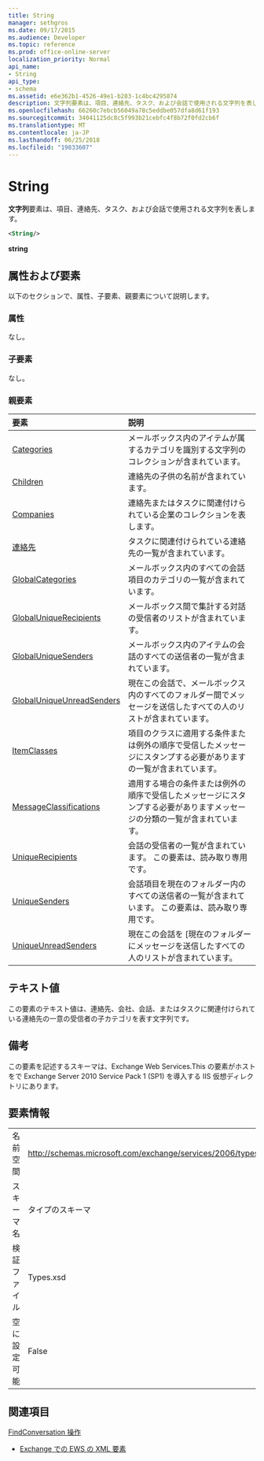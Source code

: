 ```yaml
---
title: String
manager: sethgros
ms.date: 09/17/2015
ms.audience: Developer
ms.topic: reference
ms.prod: office-online-server
localization_priority: Normal
api_name:
- String
api_type:
- schema
ms.assetid: e6e362b1-4526-49e1-b283-1c4bc4295874
description: 文字列要素は、項目、連絡先、タスク、および会話で使用される文字列を表します。
ms.openlocfilehash: 66260c7ebcb56049a78c5eddbe057dfa8d61f193
ms.sourcegitcommit: 34041125dc8c5f993b21cebfc4f8b72f0fd2cb6f
ms.translationtype: MT
ms.contentlocale: ja-JP
ms.lasthandoff: 06/25/2018
ms.locfileid: "19833607"
---
```

# <a name="string"></a>String

**文字列**要素は、項目、連絡先、タスク、および会話で使用される文字列を表します。 
  
```XML
<String/>
```

 **string**
## <a name="attributes-and-elements"></a>属性および要素

以下のセクションで、属性、子要素、親要素について説明します。
  
### <a name="attributes"></a>属性

なし。
  
### <a name="child-elements"></a>子要素

なし。
  
### <a name="parent-elements"></a>親要素

|**要素**|**説明**|
|:-----|:-----|
|[Categories](categories-ex15websvcsotherref.md) <br/> |メールボックス内のアイテムが属するカテゴリを識別する文字列のコレクションが含まれています。  <br/> |
|[Children](children.md) <br/> |連絡先の子供の名前が含まれています。  <br/> |
|[Companies](companies.md) <br/> |連絡先またはタスクに関連付けられている企業のコレクションを表します。  <br/> |
|[連絡先](contacts-ex15websvcsotherref.md) <br/> |タスクに関連付けられている連絡先の一覧が含まれています。  <br/> |
|[GlobalCategories](globalcategories.md) <br/> |メールボックス内のすべての会話項目のカテゴリの一覧が含まれています。  <br/> |
|[GlobalUniqueRecipients](globaluniquerecipients.md) <br/> |メールボックス間で集計する対話の受信者のリストが含まれています。  <br/> |
|[GlobalUniqueSenders](globaluniquesenders.md) <br/> |メールボックス内のアイテムの会話のすべての送信者の一覧が含まれています。  <br/> |
|[GlobalUniqueUnreadSenders](globaluniqueunreadsenders.md) <br/> |現在この会話で、メールボックス内のすべてのフォルダー間でメッセージを送信したすべての人のリストが含まれています。  <br/> |
|[ItemClasses](itemclasses.md) <br/> |項目のクラスに適用する条件または例外の順序で受信したメッセージにスタンプする必要がありますの一覧が含まれています。  <br/> |
|[MessageClassifications](messageclassifications.md) <br/> |適用する場合の条件または例外の順序で受信したメッセージにスタンプする必要がありますメッセージの分類の一覧が含まれています。  <br/> |
|[UniqueRecipients](uniquerecipients.md) <br/> |会話の受信者の一覧が含まれています。 この要素は、読み取り専用です。  <br/> |
|[UniqueSenders](uniquesenders.md) <br/> |会話項目を現在のフォルダー内のすべての送信者の一覧が含まれています。 この要素は、読み取り専用です。  <br/> |
|[UniqueUnreadSenders](uniqueunreadsenders.md) <br/> |現在この会話を [現在のフォルダーにメッセージを送信したすべての人のリストが含まれています。  <br/> |
   
## <a name="text-value"></a>テキスト値

この要素のテキスト値は、連絡先、会社、会話、またはタスクに関連付けられている連絡先の一意の受信者の子カテゴリを表す文字列です。
  
## <a name="remarks"></a>備考

この要素を記述するスキーマは、Exchange Web Services.This の要素がホストをで Exchange Server 2010 Service Pack 1 (SP1) を導入する IIS 仮想ディレクトリにあります。
  
## <a name="element-information"></a>要素情報

|||
|:-----|:-----|
|名前空間  <br/> |http://schemas.microsoft.com/exchange/services/2006/types  <br/> |
|スキーマ名  <br/> |タイプのスキーマ  <br/> |
|検証ファイル  <br/> |Types.xsd  <br/> |
|空に設定可能  <br/> |False  <br/> |
   
## <a name="see-also"></a>関連項目




  [FindConversation 操作](findconversation-operation.md)


- [Exchange での EWS の XML 要素](ews-xml-elements-in-exchange.md)

